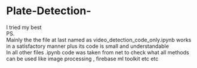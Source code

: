 # Plate-Detection-
I tried my best<br>
PS.<br>
Mainly the the file at last named as video_detection_code_only.ipynb works in a satisfactory manner plus its code is small and understandable
<br>
In all other files .ipynb code was taken from net to check what all methods can be used like image processing , firebase ml toolkit etc etc
